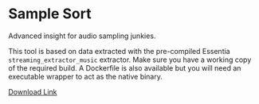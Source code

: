 # Sample Sort

Advanced insight for audio sampling junkies.

This tool is based on data extracted with the pre-compiled Essentia
`streaming_extractor_music` extractor. Make sure you have a working copy
of the required build. A Dockerfile is also available but you will need
an executable wrapper to act as the native binary.

[Download Link](https://essentia.upf.edu/documentation/extractors/essentia-extractors-v2.1_beta2-linux-i686.tar.gz)
